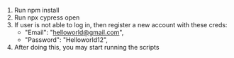 1. Run npm install
2. Run npx cypress open
3. If user is not able to log in, then register a new account with these creds:
    - "Email": "helloworld@gmail.com",
    - "Password": "Helloworld12",
4. After doing this, you may start running the scripts